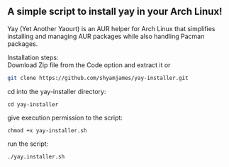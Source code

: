 ## A simple script to install yay in your Arch Linux!

Yay (Yet Another Yaourt) is an AUR helper for Arch Linux that simplifies installing and managing AUR packages while also handling Pacman packages.  

Installation steps:  
Download Zip file from the Code option and extract it
or
```Bash
git clone https://github.com/shyamjames/yay-installer.git
```

cd into the yay-installer directory:
```
cd yay-installer
```

give execution permission to the script:
```
chmod +x yay-installer.sh
```

run the script:
```
./yay.installer.sh
```